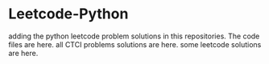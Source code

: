 # Leetcode-Python
adding the python leetcode problem solutions in this repositories. 
The code files are here.
all CTCI problems solutions are here.
some leetcode solutions are here.

























































































































































































































































































































































































































































































































































































































































































































































































































































































































































































































